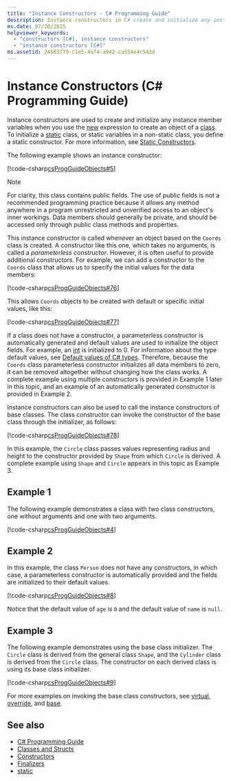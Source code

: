 ```yaml
---
title: "Instance Constructors - C# Programming Guide"
description: Instance constructors in C# create and initialize any instance member variables when you use the new expression to create an object of a class.
ms.date: 07/20/2015
helpviewer_keywords: 
  - "constructors [C#], instance constructors"
  - "instance constructors [C#]"
ms.assetid: 24663779-c1e5-4af4-a942-ca554e4c542d
---
```

# Instance Constructors (C# Programming Guide)

Instance constructors are used to create and initialize any instance member variables when you use the [new](../../language-reference/operators/new-operator.md) expression to create an object of a [class](../../language-reference/keywords/class.md). To initialize a [static](../../language-reference/keywords/static.md) class, or static variables in a non-static class, you define a static constructor. For more information, see [Static Constructors](./static-constructors.md).  
  
 The following example shows an instance constructor:  
  
 [!code-csharp[csProgGuideObjects#5](~/samples/snippets/csharp/VS_Snippets_VBCSharp/csProgGuideObjects/CS/Objects.cs#5)]  
  
> [!NOTE]
> For clarity, this class contains public fields. The use of public fields is not a recommended programming practice because it allows any method anywhere in a program unrestricted and unverified access to an object's inner workings. Data members should generally be private, and should be accessed only through public class methods and properties.  
  
 This instance constructor is called whenever an object based on the `Coords` class is created. A constructor like this one, which takes no arguments, is called a *parameterless constructor*. However, it is often useful to provide additional constructors. For example, we can add a constructor to the `Coords` class that allows us to specify the initial values for the data members:  
  
 [!code-csharp[csProgGuideObjects#76](~/samples/snippets/csharp/VS_Snippets_VBCSharp/csProgGuideObjects/CS/Objects.cs#76)]  
  
 This allows `Coords` objects to be created with default or specific initial values, like this:  
  
 [!code-csharp[csProgGuideObjects#77](~/samples/snippets/csharp/VS_Snippets_VBCSharp/csProgGuideObjects/CS/Objects.cs#77)]  
  
 If a class does not have a constructor, a parameterless constructor is automatically generated and default values are used to initialize the object fields. For example, an [int](../../language-reference/builtin-types/integral-numeric-types.md) is initialized to 0. For information about the type default values, see [Default values of C# types](../../language-reference/builtin-types/default-values.md). Therefore, because the `Coords` class parameterless constructor initializes all data members to zero, it can be removed altogether without changing how the class works. A complete example using multiple constructors is provided in Example 1 later in this topic, and an example of an automatically generated constructor is provided in Example 2.  
  
 Instance constructors can also be used to call the instance constructors of base classes. The class constructor can invoke the constructor of the base class through the initializer, as follows:  
  
 [!code-csharp[csProgGuideObjects#78](~/samples/snippets/csharp/VS_Snippets_VBCSharp/csProgGuideObjects/CS/Objects.cs#78)]  
  
 In this example, the `Circle` class passes values representing radius and height to the constructor provided by `Shape` from which `Circle` is derived. A complete example using `Shape` and `Circle` appears in this topic as Example 3.  
  
## Example 1  
 The following example demonstrates a class with two class constructors, one without arguments and one with two arguments.  
  
 [!code-csharp[csProgGuideObjects#4](~/samples/snippets/csharp/VS_Snippets_VBCSharp/csProgGuideObjects/CS/Objects.cs#4)]  
  
## Example 2  
 In this example, the class `Person` does not have any constructors, in which case, a parameterless constructor is automatically provided and the fields are initialized to their default values.  
  
 [!code-csharp[csProgGuideObjects#8](~/samples/snippets/csharp/VS_Snippets_VBCSharp/csProgGuideObjects/CS/Objects.cs#8)]  
  
 Notice that the default value of `age` is `0` and the default value of `name` is `null`.
  
## Example 3  
 The following example demonstrates using the base class initializer. The `Circle` class is derived from the general class `Shape`, and the `Cylinder` class is derived from the `Circle` class. The constructor on each derived class is using its base class initializer.  
  
 [!code-csharp[csProgGuideObjects#9](~/samples/snippets/csharp/VS_Snippets_VBCSharp/csProgGuideObjects/CS/Objects.cs#9)]  
  
 For more examples on invoking the base class constructors, see [virtual](../../language-reference/keywords/virtual.md), [override](../../language-reference/keywords/override.md), and [base](../../language-reference/keywords/base.md).  
  
## See also

- [C# Programming Guide](../index.md)
- [Classes and Structs](./index.md)
- [Constructors](./constructors.md)
- [Finalizers](./destructors.md)
- [static](../../language-reference/keywords/static.md)
